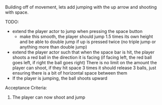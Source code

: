 Building off of movement, lets add jumping with the up arrow and shooting with space.

TODO:

- extend the player actor to jump when pressing the space button
  - make this smooth, the player should jump 1.5 times its own height and be able to double jump if up is pressed twice (no triple jump or anything more than double jump)
- extend the player actor such that when the space bar is hit, the player shoots a red ball in the direction it is facing (if facing left, the red ball goes left, if right the ball goes right) There is no limit on the amount the player can shoot, if they hit space 3 times it should release 3 balls, just ensuring there is a bit of horizontal space between them
- If the player is jumping, the ball shoots upward

Acceptance Criteria:

1. The player can now shoot and jump

